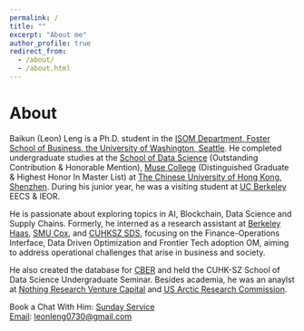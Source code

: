```yaml
---
permalink: /
title: ""
excerpt: "About me"
author_profile: true
redirect_from: 
  - /about/
  - /about.html
---
```


About 
======
Baikun (Leon) Leng is a Ph.D. student in the [ISOM Department, Foster School of Business, the University of Washington, Seattle](https://foster.uw.edu/faculty-research/academic-departments/information-systems-and-operations-management/). He completed undergraduate studies at the [School of Data Science](https://sds.cuhk.edu.cn/en) (Outstanding Contribution & Honorable Mention), [Muse College](https://muse.cuhk.edu.cn/en) (Distinguished Graduate & Highest Honor In Master List) at [The Chinese University of Hong Kong, Shenzhen](https://www.cuhk.edu.cn/en). During his junior year, he was a visiting student at [UC Berkeley](https://www.berkeley.edu/) EECS & IEOR. 

He is passionate about exploring topics in AI, Blockchain, Data Science and Supply Chains. Formerly, he interned as a research assistant at [Berkeley Haas](https://haas.berkeley.edu/), [SMU Cox](https://www.smu.edu/cox), and [CUHKSZ SDS](https://sds.cuhk.edu.cn/en), focusing on the Finance-Operations Interface, Data Driven Optimization and Frontier Tech adoption OM, aiming to address operational challenges that arise in business and society. 

He also created the database for [CBER](https://www.cber-forum.org/literature) and held the CUHK-SZ School of Data Science Undergraduate Seminar. Besides academia, he was an anaylst at [Nothing Research Venture Capital](https://www.nothing-research.com/) and [US Arctic Research Commission](https://www.arctic.gov/).  

Book a Chat With Him: [Sunday Service](https://calendly.com/leonleng0730/11)<br>
[Email](mailto:leonleng0730@gmail.com): leonleng0730@gmail.com











